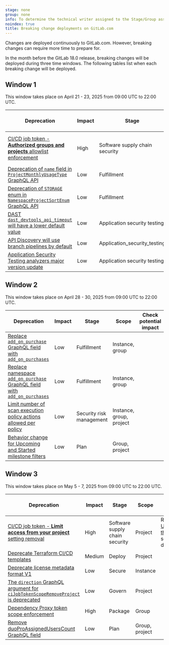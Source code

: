 ```yaml
---
stage: none
group: none
info: To determine the technical writer assigned to the Stage/Group associated with this page, see https://handbook.gitlab.com/handbook/product/ux/technical-writing/#assignments
noindex: true
title: Breaking change deployments on GitLab.com
---
```


Changes are deployed continuously to GitLab.com. However, breaking changes
can require more time to prepare for.

In the month before the GitLab 18.0 release, breaking changes will be deployed
during three time windows. The following tables list when each breaking change will be deployed.

<!--
Do not edit this page directly.
This page is generated by lib/tasks/gitlab/docs/compile_windows.rake and
from the yaml files in /data/deprecations.
To update this file, run: bin/rake gitlab:docs:compile_windows
-->
## Window 1

This window takes place on April 21 - 23, 2025 from 09:00 UTC to 22:00 UTC.

| Deprecation | Impact | Stage | Scope | Check potential impact |
|-------------|--------|-------|-------|------------------------|
| [CI/CD job token - **Authorized groups and projects** allowlist enforcement](deprecations.md#cicd-job-token---authorized-groups-and-projects-allowlist-enforcement) | High | Software supply chain security | Project | Refer to the [Understanding this change](https://gitlab.com/gitlab-org/gitlab/-/issues/383084#understanding-this-change) section for details. |
| [Deprecation of `name` field in `ProjectMonthlyUsageType` GraphQL API](deprecations.md#deprecation-of-name-field-in-projectmonthlyusagetype-graphql-api) | Low | Fulfillment | Project |  |
| [Deprecation of `STORAGE` enum in `NamespaceProjectSortEnum` GraphQL API](deprecations.md#deprecation-of-storage-enum-in-namespaceprojectsortenum-graphql-api) | Low | Fulfillment | Group |  |
| [DAST `dast_devtools_api_timeout` will have a lower default value](deprecations.md#dast-dast_devtools_api_timeout-will-have-a-lower-default-value) | Low | Application security testing | Project |  |
| [API Discovery will use branch pipelines by default](deprecations.md#api-discovery-will-use-branch-pipelines-by-default) | Low | Application_security_testing | Project |  |
| [Application Security Testing analyzers major version update](deprecations.md#application-security-testing-analyzers-major-version-update) | Low | Application security testing | Project |  |

## Window 2

This window takes place on April 28 - 30, 2025 from 09:00 UTC to 22:00 UTC.

| Deprecation | Impact | Stage | Scope | Check potential impact |
|-------------|--------|-------|-------|------------------------|
| [Replace `add_on_purchase` GraphQL field with `add_on_purchases`](deprecations.md#replace-add_on_purchase-graphql-field-with-add_on_purchases) | Low | Fulfillment | Instance, group |  |
| [Replace namespace `add_on_purchase` GraphQL field with `add_on_purchases`](deprecations.md#replace-namespace-add_on_purchase-graphql-field-with-add_on_purchases) | Low | Fulfillment | Instance, group |  |
| [Limit number of scan execution policy actions allowed per policy](deprecations.md#limit-number-of-scan-execution-policy-actions-allowed-per-policy) | Low | Security risk management | Instance, group, project |  |
| [Behavior change for Upcoming and Started milestone filters](deprecations.md#behavior-change-for-upcoming-and-started-milestone-filters) | Low | Plan | Group, project |  |

## Window 3

This window takes place on May 5 - 7, 2025 from 09:00 UTC to 22:00 UTC.

| Deprecation | Impact | Stage | Scope | Check potential impact |
|-------------|--------|-------|-------|------------------------|
| [CI/CD job token - **Limit access from your project** setting removal](deprecations.md#cicd-job-token---limit-access-from-your-project-setting-removal) | High | Software supply chain security | Project | Refer to the [Understanding this change](https://gitlab.com/gitlab-org/gitlab/-/issues/395708#understanding-this-change) section for details. |
| [Deprecate Terraform CI/CD templates](deprecations.md#deprecate-terraform-cicd-templates) | Medium | Deploy | Project |  |
| [Deprecate license metadata format V1](deprecations.md#deprecate-license-metadata-format-v1) | Low | Secure | Instance |  |
| [The `direction` GraphQL argument for `ciJobTokenScopeRemoveProject` is deprecated](deprecations.md#the-direction-graphql-argument-for-cijobtokenscoperemoveproject-is-deprecated) | Low | Govern | Project |  |
| [Dependency Proxy token scope enforcement](deprecations.md#dependency-proxy-token-scope-enforcement) | High | Package | Group |  |
| [Remove duoProAssignedUsersCount GraphQL field](deprecations.md#remove-duoproassigneduserscount-graphql-field) | Low | Plan | Group, project |  |
